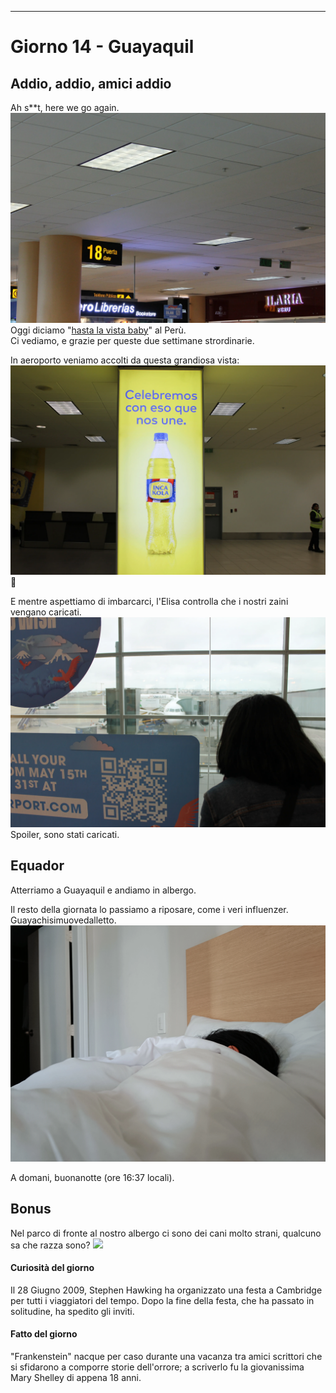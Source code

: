 ---
# Giorno 14 - Guayaquil
## Addio, addio, amici addio
Ah s**t, here we go again.
![](../photos/blog/14/IMG_0656.webp)
Oggi diciamo "[hasta la vista baby](https://www.youtube.com/watch?v=LRxaXmXvjnU)" al Perù. <br/>
Ci vediamo, e grazie per queste due settimane strordinarie.

In aeroporto veniamo accolti da questa grandiosa vista:
![](../photos/blog/14/IMG_0655.webp)
🥲

E mentre aspettiamo di imbarcarci, l'Elisa controlla che i nostri zaini vengano caricati.
![](../photos/blog/14/IMG_0659.webp)
Spoiler, sono stati caricati.


## Equador
Atterriamo a Guayaquil e andiamo in albergo. 

Il resto della giornata lo passiamo a riposare, come i veri influenzer. Guayachisimuovedalletto.
![](../photos/blog/14/IMG_cotti.webp)

A domani, buonanotte (ore 16:37 locali).

## Bonus
Nel parco di fronte al nostro albergo ci sono dei cani molto strani, qualcuno sa che razza sono?
![](../photos/blog/14/IMG_iguana.webp)

#### Curiosità del giorno
Il 28 Giugno 2009, Stephen Hawking ha organizzato una festa a Cambridge per tutti i viaggiatori del tempo. Dopo la fine della festa, che ha passato in solitudine, ha spedito gli inviti.
#### Fatto del giorno
\"Frankenstein\" nacque per caso durante una vacanza tra amici scrittori che si sfidarono a comporre storie dell'orrore; a scriverlo fu la giovanissima Mary Shelley di appena 18 anni.






